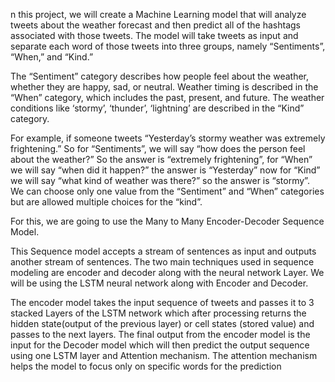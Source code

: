 n this project, we will create a Machine Learning model that will analyze tweets about the weather forecast and then predict all of the hashtags associated with those tweets. The model will take tweets as input and separate each word of those tweets into three groups, namely “Sentiments”, “When,” and “Kind.”

The “Sentiment” category describes how people feel about the weather, whether they are happy, sad, or neutral. Weather timing is described in the “When” category, which includes the past, present, and future. The weather conditions like ‘stormy’, ‘thunder’, ‘lightning’ are described in the “Kind” category.

For example, if someone tweets “Yesterday’s stormy weather was extremely frightening.” So for “Sentiments”, we will say “how does the person feel about the weather?” So the answer is “extremely frightening”, for “When” we will say “when did it happen?” the answer is “Yesterday” now for “Kind” we will say “what kind of weather was there?” so the answer is “stormy”. We can choose only one value from the “Sentiment” and “When” categories but are allowed multiple choices for the “kind”.

For this, we are going to use the Many to Many Encoder-Decoder Sequence Model.

This Sequence model accepts a stream of sentences as input and outputs another stream of sentences. The two main techniques used in sequence modeling are encoder and decoder along with the neural network Layer. We will be using the LSTM neural network along with Encoder and Decoder.

The encoder model takes the input sequence of tweets and passes it to 3 stacked Layers of the LSTM network which after processing returns the hidden state(output of the previous layer) or cell states (stored value) and passes to the next layers. The final output from the encoder model is the input for the Decoder model which will then predict the output sequence using one LSTM layer and Attention mechanism. The attention mechanism helps the model to focus only on specific words for the prediction
